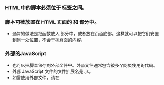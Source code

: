 ### HTML 中的脚本必须位于 <script> 与 </script> 标签之间。
### 脚本可被放置在 HTML 页面的 <body> 和 <head> 部分中。
* 通常的做法是把函数放入 <head> 部分中，或者放在页面底部。这样就可以把它们安置到同一处位置，不会干扰页面的内容。
  
### 外部的JavaScript
* 也可以把脚本保存到外部文件中。外部文件通常包含被多个网页使用的代码。
* 外部 JavaScript 文件的文件扩展名是 .js。
* 如需使用外部文件，请在 <script> 标签的 "src" 属性中设置该 .js 文件
* **外部脚本不能包含 <script> 标签。**
  
### 操作 HTML 元素
* 如需从 JavaScript 访问某个 HTML 元素，您可以使用 document.getElementById(id) 方法。
* 请使用 "id" 属性来标识 HTML 元素
* `document.getElementById("demo").innerHTML="我的第一段 JavaScript";`浏览器将访问 id="demo" 的 HTML 元素，并把它的内容（innerHTML）替换为 "My First JavaScript"。
* 使用 document.write() 仅仅向文档输出写内容。如果在文档已完成加载后执行 document.write，整个 HTML 页面将被覆盖
### 分号";"
* 分号用于分隔 JavaScript 语句。
* 通常我们在每条可执行的语句结尾添加分号。
* 使用分号的另一用处是在一行中编写多条语句。
* **在 JavaScript 中，用分号来结束语句是可选的。**
### JavaScript 代码
* JavaScript 代码（或者只有 JavaScript）是 JavaScript 语句的序列。
* 浏览器会按照编写顺序来执行每条语句。
### JavaScript 代码块
* JavaScript 语句通过代码块的形式进行组合。
* 块由左花括号开始，由右花括号结束。
* 块的作用是使语句序列一起执行。
* JavaScript 函数是将语句组合在块中的典型例子。
### JavaScript 对大小写敏感。
* JavaScript 对大小写是敏感的。
* 当编写 JavaScript 语句时，请留意是否关闭大小写切换键。
* 函数 getElementById 与 getElementbyID 是不同的。
* 同样，变量 myVariable 与 MyVariable 也是不同的。
## Js变量
### 变量是存储信息的容器
* 变量必须以字母开头
* 变量也能以 $ 和 _ 符号开头（不过我们不推荐这么做）
* 变量名称对大小写敏感（y 和 Y 是不同的变量）
### 声明（创建） JavaScript 变量
* 在 JavaScript 中创建变量通常称为“声明”变量。
* 使用 var 关键词来声明变量：
```
var carname;
```
* 变量声明之后，该变量是空的（它没有值）。
* 如需向变量赋值，请使用等号：
```
carname="Volvo";
```
* 不过，也可以在声明变量时对其赋值：
```
var carname="Volvo";
```
### Value = undefined
* 在计算机程序中，经常会声明无值的变量。未使用值来声明的变量，其值实际上是 undefined。
* 在执行过以下语句后，变量 carname 的值将是 undefined：
```
var carname;
```
### 重新声明 JavaScript 变量
* 如果重新声明 JavaScript 变量，该变量的值不会丢失：
* 在以下两条语句执行后，变量 carname 的值依然是 "Volvo"：
```
var carname="Volvo";
var carname;
```
### JavaScript 拥有动态类型
* JavaScript 拥有动态类型。这意味着相同的变量可用作不同的类型：
```
var x                // x 为 undefined
var x = 6;           // x 为数字
var x = "Bill";      // x 为字符串
```
## JS数据类型
### JavaScript 字符串
* 字符串是存储字符（比如 "Bill Gates"）的变量。
* 字符串可以是引号中的任意文本。您可以使用单引号或双引号
* 可以在字符串中使用引号，只要不匹配包围字符串的引号即可
```
var answer="Nice to meet you!";
var answer="He is called 'Bill'";
var answer='He is called "Bill"';
```
### JavaScript 数字
* JavaScript 只有一种数字类型。数字可以带小数点，也可以不带
* 极大或极小的数字可以通过科学（指数）计数法来书写
```
var x1=34.00;      //使用小数点来写
var x2=34;         //不使用小数点来写
var y=123e5;      // 12300000
var z=123e-5;     // 0.00123
```
### JavaScript 布尔
* 布尔（逻辑）只能有两个值：true 或 false
### JavaScript 数组
* 有三种形式
```
    <script>
        //①
        //var arrays = new Array("cat","dog","pig");
        //②
        //var arrays = ["cat","dog","pig"];
        //③
        var arrays = new Array();
        arrays[0] = "cat";
        arrays[1] = "pig";
        arrays[2] = "dog";
        for(var i=0; i<arrays.length; i++){
            document.write(arrays[i] + "<br>");
        }
    </script>
```
### JavaScript 对象
* 对象由花括号分隔。在括号内部，对象的属性以名称和值对的形式 (name : value) 来定义。属性由逗号分隔：
```
    <script>
        var person = {name:"zhangmiao", age:20, school:"河工大"}
        document.write(person.name + "<br>");//第一种寻址方式
        document.write(person["age"] + "<br>");//第二种寻址方式
        document.write(person.school + "<br>");
    </script>
```
### Undefined 和 Null
* Undefined 这个值表示变量不含有值。
* 可以通过将变量的值设置为 null 来清空变量
```
		<script>
			var person;
			var car = "Volvo";
			document.write(person + "<br>");//undefined
			document.write(car + "<br>");//Volvo
			car = null;
			document.write(car + "<br>");//null
		</script>
```
### 声明变量类型
* 当您声明新变量时，可以使用关键词 "new" 来声明其类型：
```
var carname=new String;
var x=      new Number;
var y=      new Boolean;
var cars=   new Array;
var person= new Object;
```
* JavaScript 变量均为对象。当您声明一个变量时，就创建了一个新的对象
## Js对象
* **JavaScript 中的所有事物都是对象：字符串、数字、数组、日期、函数，等等。在 JavaScript 中，对象是拥有属性和方法的数据**
### 属性和方法
* 属性是与对象相关的值。
* 方法是能够在对象上执行的动作
### JavaScript 中的对象
* 在 JavaScript 中，对象是数据（变量），拥有属性和方法。
* 当这样声明一个 JavaScript 变量时：
  * var txt = "Hello";
* 实际上已经创建了一个 JavaScript 字符串对象。字符串对象拥有内建的属性 length。对于上面的字符串来说，length 的值是 5。字符串对象同时拥有若干个内建的方法。
* **在面向对象的语言中，属性和方法常被称为对象的成员。**
## Js函数
* **函数是由事件驱动的或者当它被调用时执行的可重复使用的代码块。**
### JavaScript 函数语法
* 函数就是包裹在花括号中的代码块，前面使用了关键词 function：
```
function functionname()
{
  这里是要执行的代码
}
```
* 当调用该函数时，会执行函数内的代码。
* 可以在某事件发生时直接调用函数（比如当用户点击按钮时），并且可由 JavaScript 在任何位置进行调用。
* **提示：JavaScript 对大小写敏感。关键词 function 必须是小写的，并且必须以与函数名称相同的大小写来调用函数。
### 调用带参数的函数
* 在调用函数时，可以向其传递值，这些值被称为参数。
* 这些参数可以在函数中使用。
* 可以发送任意多的参数，由逗号 (,) 分隔：
  * myFunction(argument1,argument2)
* 当声明函数时，请把参数作为变量来声明：
```
function myFunction(var1,var2)
{
  这里是要执行的代码
}
```
* 变量和参数必须以一致的顺序出现。第一个变量就是第一个被传递的参数的给定的值，以此类推
### JavaScript 变量的生存期
* JavaScript 变量的生命期从它们被声明的时间开始。
* 局部变量会在函数运行以后被删除。
* 全局变量会在页面关闭后被删除。
### 向未声明的 JavaScript 变量来分配值
* 如果把值赋给尚未声明的变量，该变量将被自动作为全局变量声明。
* 这条语句：
  * carname="Volvo";
* 将声明一个全局变量 carname，即使它在函数内执行。
### JS运算符
* **如果把数字与字符串相加，结果将成为字符串。**
## JS比较与逻辑运算符
* `===`运算符，比较的是`值和类型`，例如x = 5,x === "5" 为false，因为类型不相同。
## JS条件语句
* if or if...else  or if...else if...else
* switch
### switch
* switch 语句用于基于不同的条件来执行不同的动作。
* default 关键词
  * 用 default 关键词来规定匹配不存在时做的事情
## JS 循环
* 循环可以将代码块执行指定的次数。
* 不同类型的循环
  * JavaScript 支持不同类型的循环：
  * for - 循环代码块一定的次数
  * for/in - 循环遍历对象的属性
  * while - 当指定的条件为 true 时循环指定的代码块
  * do/while - 同样当指定的条件为 true 时循环指定的代码块
### for循环
```
for (语句 1; 语句 2; 语句 3)
  {
  被执行的代码块
  }
```
* **语句 1
  * 通常我们会使用语句 1 初始化循环中所用的变量 (var i=0)。
  * 语句 1 是可选的，也就是说不使用语句 1 也可以。
  * 可以在语句 1 中初始化任意（或者多个）值：
```
for (var i=0,len=cars.length; i<len; i++)
{
  document.write(cars[i] + "<br>");
}
```
* **语句 2
  * 通常语句 2 用于评估初始变量的条件。
  * 语句 2 同样是可选的。
  * 如果语句 2 返回 true，则循环再次开始，如果返回 false，则循环将结束。
  * 提示：如果省略了语句 2，那么必须在循环内提供 break。否则循环就无法停下来。这样有可能令浏览器崩溃。
* **语句 3
  * 通常语句 3 会增加初始变量的值。
  * 语句 3 也是可选的。
  * 语句 3 有多种用法。增量可以是负数 (i--)，或者更大 (i=i+15)。
  * 语句 3 也可以省略（比如当循环内部有相应的代码时）
```
var i=0,len=cars.length;
for (; i<len; )
{
  document.write(cars[i] + "<br>");
i++;
}
```
### For/In 循环
* JavaScript for/in 语句循环遍历对象的属性
```
var person={fname:"John",lname:"Doe",age:25};
for (x in person)
{
  txt=txt + person[x];
}
```
### while循环
### do/while 循环
* do/while 循环是 while 循环的变体。该循环会执行一次代码块，在检查条件是否为真之前，然后如果条件为真的话，就会重复这个循环。
```
do
  {
  需要执行的代码
  }
while (条件);
```
### Break 和 Continue 语句
* break 语句用于跳出循环。
* continue 用于跳过循环中的一个迭代。
* **JavaScript 标签
  * 如需标记 JavaScript 语句，请在语句之前加上冒号： label：语句
  * break 和 continue 语句仅仅是能够跳出代码块的语句
  * continue 语句（带有或不带标签引用）只能用在循环中。
  * break 语句（不带标签引用），只能用在循环或 switch 中。
  * 通过标签引用，break 语句可用于跳出任何 JavaScript 代码块：
```
cars=["BMW","Volvo","Saab","Ford"];
list:
{
	document.write(cars[0] + "<br>");
	document.write(cars[1] + "<br>");
	document.write(cars[2] + "<br>");
	break list;
	document.write(cars[3] + "<br>");
	document.write(cars[4] + "<br>");
	document.write(cars[5] + "<br>");
}
```
## JavaScript 错误 - Throw、Try 和 Catch
* try 语句测试代码块的错误。
* catch 语句处理错误。
* throw 语句创建自定义错误。
```
try
  {
  //在这里运行代码
  }
catch(err)
  {
  //在这里处理错误
  }
```
### Throw 语句
* throw 语句允许我们创建自定义错误。
* 正确的技术术语是：创建或抛出异常（exception）。
* 如果把 throw 与 try 和 catch 一起使用，那么您能够控制程序流，并生成自定义的错误消息。
* 语法: throw exception
* 异常可以是 JavaScript 字符串、数字、逻辑值或对象










